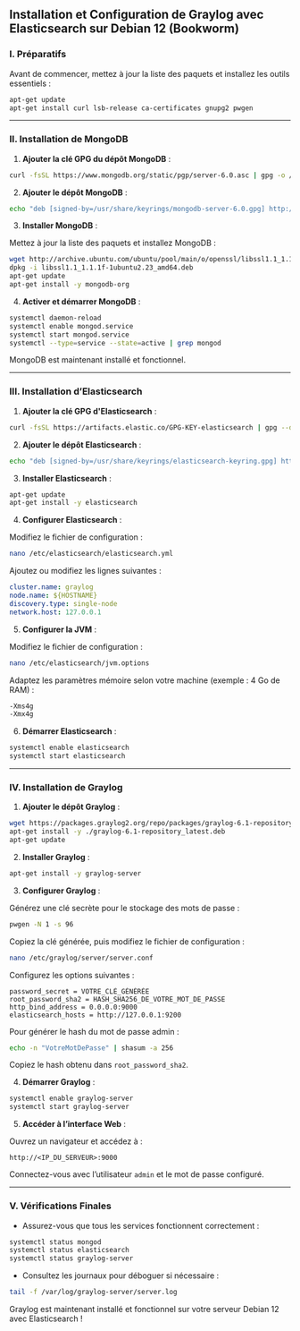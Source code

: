 ## Installation et Configuration de Graylog avec Elasticsearch sur Debian 12 (Bookworm)

### I. Préparatifs

Avant de commencer, mettez à jour la liste des paquets et installez les outils essentiels :

```bash
apt-get update
apt-get install curl lsb-release ca-certificates gnupg2 pwgen
```

---

### II. Installation de MongoDB

1. **Ajouter la clé GPG du dépôt MongoDB** :

```bash
curl -fsSL https://www.mongodb.org/static/pgp/server-6.0.asc | gpg -o /usr/share/keyrings/mongodb-server-6.0.gpg --dearmor
```

2. **Ajouter le dépôt MongoDB** :

```bash
echo "deb [signed-by=/usr/share/keyrings/mongodb-server-6.0.gpg] http://repo.mongodb.org/apt/debian bullseye/mongodb-org/6.0 main" > /etc/apt/sources.list.d/mongodb-org-6.0.list
```

3. **Installer MongoDB** :

Mettez à jour la liste des paquets et installez MongoDB :

```bash
wget http://archive.ubuntu.com/ubuntu/pool/main/o/openssl/libssl1.1_1.1.1f-1ubuntu2.23_amd64.deb
dpkg -i libssl1.1_1.1.1f-1ubuntu2.23_amd64.deb
apt-get update
apt-get install -y mongodb-org
```

4. **Activer et démarrer MongoDB** :

```bash
systemctl daemon-reload
systemctl enable mongod.service
systemctl start mongod.service
systemctl --type=service --state=active | grep mongod
```

MongoDB est maintenant installé et fonctionnel.

---

### III. Installation d’Elasticsearch

1. **Ajouter la clé GPG d'Elasticsearch** :

```bash
curl -fsSL https://artifacts.elastic.co/GPG-KEY-elasticsearch | gpg --dearmor -o /usr/share/keyrings/elasticsearch-keyring.gpg
```

2. **Ajouter le dépôt Elasticsearch** :

```bash
echo "deb [signed-by=/usr/share/keyrings/elasticsearch-keyring.gpg] https://artifacts.elastic.co/packages/7.x/apt stable main" > /etc/apt/sources.list.d/elasticsearch-7.x.list
```

3. **Installer Elasticsearch** :

```bash
apt-get update
apt-get install -y elasticsearch
```

4. **Configurer Elasticsearch** :

Modifiez le fichier de configuration :

```bash
nano /etc/elasticsearch/elasticsearch.yml
```

Ajoutez ou modifiez les lignes suivantes :

```yaml
cluster.name: graylog
node.name: ${HOSTNAME}
discovery.type: single-node
network.host: 127.0.0.1
```

5. **Configurer la JVM** :

Modifiez le fichier de configuration :

```bash
nano /etc/elasticsearch/jvm.options
```

Adaptez les paramètres mémoire selon votre machine (exemple : 4 Go de RAM) :

```bash
-Xms4g
-Xmx4g
```

6. **Démarrer Elasticsearch** :

```bash
systemctl enable elasticsearch
systemctl start elasticsearch
```

---

### IV. Installation de Graylog

1. **Ajouter le dépôt Graylog** :

```bash
wget https://packages.graylog2.org/repo/packages/graylog-6.1-repository_latest.deb
apt-get install -y ./graylog-6.1-repository_latest.deb
apt-get update
```

2. **Installer Graylog** :

```bash
apt-get install -y graylog-server
```

3. **Configurer Graylog** :

Générez une clé secrète pour le stockage des mots de passe :

```bash
pwgen -N 1 -s 96
```

Copiez la clé générée, puis modifiez le fichier de configuration :

```bash
nano /etc/graylog/server/server.conf
```

Configurez les options suivantes :

```properties
password_secret = VOTRE_CLÉ_GÉNÉRÉE
root_password_sha2 = HASH_SHA256_DE_VOTRE_MOT_DE_PASSE
http_bind_address = 0.0.0.0:9000
elasticsearch_hosts = http://127.0.0.1:9200
```

Pour générer le hash du mot de passe admin :

```bash
echo -n "VotreMotDePasse" | shasum -a 256
```

Copiez le hash obtenu dans `root_password_sha2`.

4. **Démarrer Graylog** :

```bash
systemctl enable graylog-server
systemctl start graylog-server
```

5. **Accéder à l’interface Web** :

Ouvrez un navigateur et accédez à :

```
http://<IP_DU_SERVEUR>:9000
```

Connectez-vous avec l’utilisateur `admin` et le mot de passe configuré.

---

### V. Vérifications Finales

- Assurez-vous que tous les services fonctionnent correctement :

```bash
systemctl status mongod
systemctl status elasticsearch
systemctl status graylog-server
```

- Consultez les journaux pour déboguer si nécessaire :

```bash
tail -f /var/log/graylog-server/server.log
```

Graylog est maintenant installé et fonctionnel sur votre serveur Debian 12 avec Elasticsearch !

